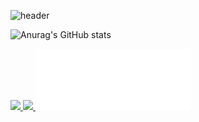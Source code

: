  
![header](https://capsule-render.vercel.app/api?type=waving&color=gradient&height=120&animation=fadeIn&section=footer&text=🚗🚘🚛&fontAlign=70)



![Anurag's GitHub stats](https://github-readme-stats.vercel.app/api?username=sangy227&show_icons=true&theme=radical)

<a href="s">
  <img src="https://github-readme-stats.vercel.app/api?username=sangy227&theme=tokyonight&show_icons=true&theme=radical"  />
</a>
<a href="s">
  <img src="https://github-readme-stats.vercel.app/api/top-langs/?username=sangy227&exclude_repo=dkssud8150.github.io&layout=compact&theme=radical" />
</a>

<img src="https://raw.githubusercontent.com/dkssud8150/github-stats-transparent/output/generated/languages.svg" width="49.2%" />
